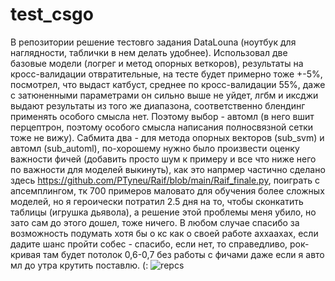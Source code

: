 # test_csgo

В репозитории решение тестовго задания DataLouna (ноутбук для наглядности, таблички в нем делать удобнее). Использовал две базовые модели (логрег и метод опорных веткоров), результаты на кросс-валидации отвратительные, на тесте будет примерно тоже +-5%, посмотрел, что выдаст катбуст, среднее по кросс-валидации 55%, даже с затюненными параметрами он сильно выше не уйдет, лгбм и иксджи выдают результаты из того же диапазона, соответственно блендинг применять особого смысла нет. Поэтому выбор - автомл (в него вшит перцептрон, поэтому особого смысла написания полносвязной сетки тоже не вижу). Сабмита два - для метода опорных векторов (sub_svm) и автомл (sub_automl), по-хорошему нужно было произвести оценку важности фичей (добавить просто шум к примеру и все что ниже него по важности для моделей выкинуть), как это напрмер частично сделано здесь https://github.com/PTyneu/Raif/blob/main/Raif_finale.py, поиграть с апсемплингом, тк 700 примеров маловато для обучения более сложных моделей, но я героически потратил 2.5 дня на то, чтобы сконкатить таблицы (игрушка дьявола), а решение этой проблемы меня убило, но зато сам до этого дошел, тоже ничего. В любом случае спасибо за возможность подумать хотя бы о кс как о своей работе аххаахах, если дадите шанс пройти собес - спасибо, если нет, то справедливо, рок-кривая там будет потолок 0,6-0,7 без работы с фичами даже если я авто мл до утра крутить поставлю. (:
![repcs](https://user-images.githubusercontent.com/90149954/205514960-ae9fd1ab-2701-4a23-bd50-835aca5903a3.jpg)
